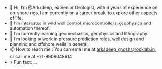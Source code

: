 - 👋 Hi, I’m @Arkadeep, ex Senior Geologist, with 6 years of experience on on-shore rigs. I am currently on a career break, to explore other aspects of life.
- 👀 I’m interested in wild well control, microcontrollers, geophysics and automation thereof.
- 🌱 I’m currently learning geomechanics, geophysics and lithography.
- 💞️ I’m looking to work in pressure prediction roles, well design and planning and offshore wells in general.
- 📫 How to reach me : You can email me at arkadeep_ghosh@rocklab.in, or call me at +91-9909048614
- ⚡ Fun fact: ...

<!---
GeoArkadeep/GeoArkadeep is a ✨ special ✨ repository because its `README.md` (this file) appears on your GitHub profile.
You can click the Preview link to take a look at your changes.
--->

